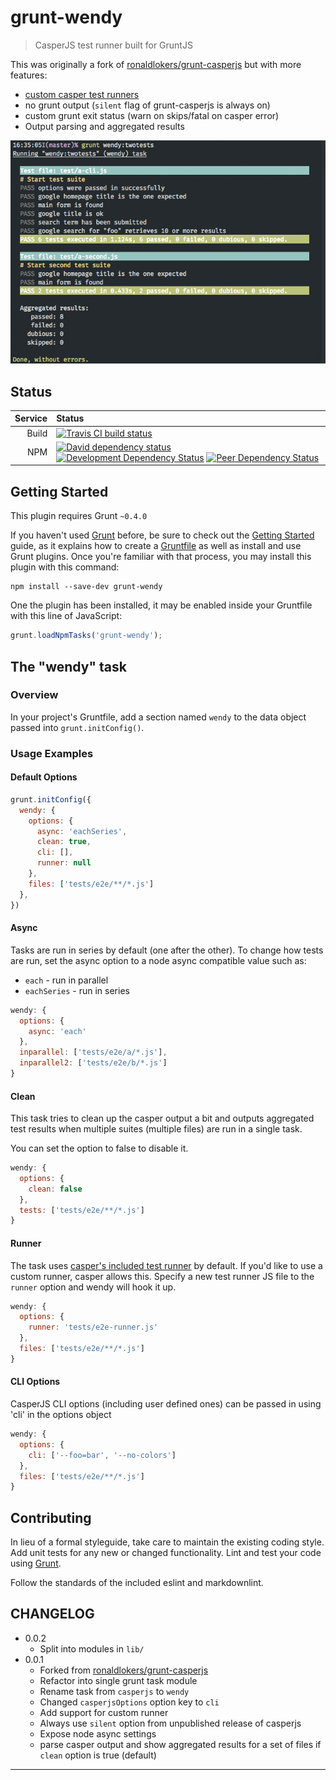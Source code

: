 # grunt-wendy

> CasperJS test runner built for GruntJS

This was originally a fork of [ronaldlokers/grunt-casperjs] but with more
features:
  * [custom casper test runners]
  * no grunt output (`silent` flag of grunt-casperjs is always on)
  * custom grunt exit status (warn on skips/fatal on casper error)
  * Output parsing and aggregated results

![Example output](https://raw.githubusercontent.com/davidosomething/grunt-wendy/master/screenshot.png)

## Status

| Service  | Status
| -------: | :--------
| Build    | [![Travis CI build status][travisBadge]][travisLink]
| NPM      | [![David dependency status][davidBadge]][davidLink] [![Development Dependency Status][davidDevBadge]][davidDevLink] [![Peer Dependency Status][davidPeerBadge]][davidPeerLink]

## Getting Started

This plugin requires Grunt `~0.4.0`

If you haven't used [Grunt] before, be sure to check out the [Getting Started]
guide, as it explains how to create a [Gruntfile] as well as install and use
Grunt plugins. Once you're familiar with that process, you may install this
plugin with this command:

```shell
npm install --save-dev grunt-wendy
```

One the plugin has been installed, it may be enabled inside your Gruntfile with
this line of JavaScript:

```javascript
grunt.loadNpmTasks('grunt-wendy');
```

## The "wendy" task

### Overview

In your project's Gruntfile, add a section named `wendy` to the data object
passed into `grunt.initConfig()`.

### Usage Examples

#### Default Options

```javascript
grunt.initConfig({
  wendy: {
    options: {
      async: 'eachSeries',
      clean: true,
      cli: [],
      runner: null
    },
    files: ['tests/e2e/**/*.js']
  },
})
```

#### Async

Tasks are run in series by default (one after the other). To change how tests
are run, set the async option to a node async compatible value such as:

* `each` - run in parallel
* `eachSeries` - run in series

```javascript
wendy: {
  options: {
    async: 'each'
  },
  inparallel: ['tests/e2e/a/*.js'],
  inparallel2: ['tests/e2e/b/*.js']
}
```

#### Clean

This task tries to clean up the casper output a bit and outputs aggregated
test results when multiple suites (multiple files) are run in a single task.

You can set the option to false to disable it.

```javascript
wendy: {
  options: {
    clean: false
  },
  tests: ['tests/e2e/**/*.js']
}
```

#### Runner

The task uses [casper's included test runner] by default. If you'd like to use
a custom runner, casper allows this. Specify a new test runner JS file to the
`runner` option and wendy will hook it up.

```javascript
wendy: {
  options: {
    runner: 'tests/e2e-runner.js'
  },
  files: ['tests/e2e/**/*.js']
}
```

#### CLI Options

CasperJS CLI options (including user defined ones) can be passed in using
'cli' in the options object

```javascript
wendy: {
  options: {
    cli: ['--foo=bar', '--no-colors']
  },
  files: ['tests/e2e/**/*.js']
}
```

## Contributing

In lieu of a formal styleguide, take care to maintain the existing coding style.
Add unit tests for any new or changed functionality. Lint and test your code
using [Grunt].

Follow the standards of the included eslint and markdownlint.

## CHANGELOG

* 0.0.2
    * Split into modules in `lib/`
* 0.0.1
    * Forked from [ronaldlokers/grunt-casperjs]
    * Refactor into single grunt task module
    * Rename task from `casperjs` to `wendy`
    * Changed `casperjsOptions` option key to `cli`
    * Add support for custom runner
    * Always use `silent` option from unpublished release of casperjs
    * Expose node async settings
    * parse casper output and show aggregated results for a set of files
      if `clean` option is true (default)

----

[Grunt]: http://gruntjs.com/
[Getting Started]: http://gruntjs.com/getting-started
[Gruntfile]: http://gruntjs.com/sample-gruntfile
[ronaldlokers/grunt-casperjs]: https://github.com/ronaldlokers/grunt-casperjs
[ronaldlokers]: https://github.com/ronaldlokers/grunt-casperjs
[custom casper test runners]: http://casperjs.readthedocs.org/en/latest/testing.html#extending-casper-for-testing
[casper's included test runner]: https://github.com/n1k0/casperjs/blob/master/tests/run.js

[davidBadge]:       https://david-dm.org/davidosomething/grunt-wendy.png?theme=shields.io
[davidLink]:        https://david-dm.org/davidosomething/grunt-wendy#info=dependencies
[davidDevBadge]:    https://david-dm.org/davidosomething/grunt-wendy/dev-status.png?theme=shields.io
[davidDevLink]:     https://david-dm.org/davidosomething/grunt-wendy#info=devDependencies
[davidPeerBadge]:   https://david-dm.org/davidosomething/grunt-wendy/peer-status.png?theme=shields.io
[davidPeerLink]:    https://david-dm.org/davidosomething/grunt-wendy#info=peerDependencies
[travisLink]:       https://travis-ci.org/davidosomething/grunt-wendy
[travisBadge]:      https://travis-ci.org/davidosomething/grunt-wendy.svg?branch=master
